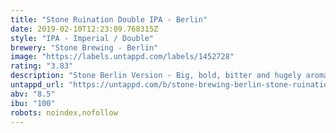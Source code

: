 ```yaml
---
title: "Stone Ruination Double IPA - Berlin"
date: 2019-02-10T12:23:09.768315Z
style: "IPA - Imperial / Double"
brewery: "Stone Brewing - Berlin"
image: "https://labels.untappd.com/labels/1452728"
rating: "3.83"
description: "Stone Berlin Version - Big, bold, bitter and hugely aromatic. A liquid poem to the glory of the hop."
untappd_url: "https://untappd.com/b/stone-brewing-berlin-stone-ruination-double-ipa-berlin/1452728"
abv: "8.5"
ibu: "100"
robots: noindex,nofollow
---
```

